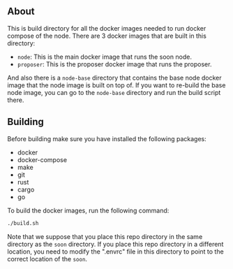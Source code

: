 ## About

This is build directory for all the docker images needed to run docker compose of the node. There are 3 docker images that are built in this directory:
- `node`: This is the main docker image that runs the soon node.
- `proposer`: This is the proposer docker image that runs the proposer.

And also there is a `node-base` directory that contains the base node docker image that the node image is built on top of. If you want to re-build the base node image, you can go to the `node-base` directory and run the build script there.

## Building

Before building make sure you have installed the following packages:
- docker
- docker-compose
- make
- git
- rust
- cargo
- go

To build the docker images, run the following command:

```bash
./build.sh
```

Note that we suppose that you place this repo directory in the same directory as the `soon` directory. If you place this repo directory in a different location, you need to modify the ".envrc" file in this directory to point to the correct location of the `soon`. 